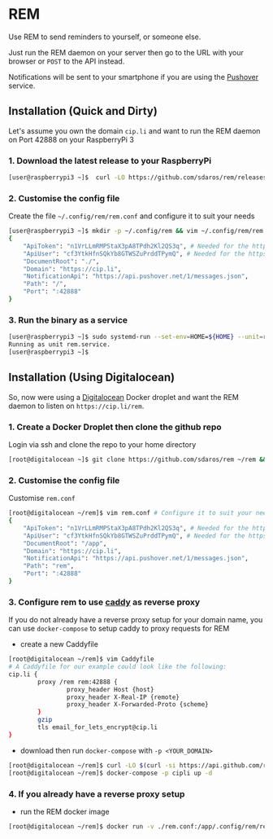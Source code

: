 # REM

Use REM to send reminders to yourself, or someone else.

Just run the REM daemon on your server then go to the URL with your browser or `POST` to the API instead.

Notifications will be sent to your smartphone if you are using the [Pushover](http://pushover.net) service.

## Installation (Quick and Dirty)

Let's assume you own the domain `cip.li` and want to run the REM daemon on Port 42888 on your RaspberryPi 3

### 1. Download the latest release to your RaspberryPi

```bash
[user@raspberrypi3 ~]$  curl -LO https://github.com/sdaros/rem/releases/download/v0.6.0/rem-Linux-armv7l && chmod +x rem-Linux-armv7l
```

### 2. Customise the config file

Create the file `~/.config/rem/rem.conf` and configure it to suit your needs
```bash
[user@raspberrypi3 ~]$ mkdir -p ~/.config/rem && vim ~/.config/rem/rem.conf
{
	"ApiToken": "n1VrLLmRMPStaX3pA8TPdh2Kl2QS3q", # Needed for the https://pushover.net Notification Service
	"ApiUser": "cf3YtkHfnSQkYb8GTWSZuPrddTPymQ", # Needed for the https://pushover.net Notification Service
	"DocumentRoot": "./",
	"Domain": "https://cip.li",
	"NotificationApi": "https://api.pushover.net/1/messages.json",
	"Path": "/",
	"Port": ":42888"
}
```

### 3. Run the binary as a service

```bash
[user@raspberrypi3 ~]$ sudo systemd-run --set-env=HOME=${HOME} --unit=rem rem-Linux-armv7l
Running as unit rem.service.
[user@raspberrypi3 ~]$
```

## Installation (Using Digitalocean)

So, now were using a [Digitalocean](https://digitalocean.com) Docker droplet and want the REM daemon to listen on `https://cip.li/rem`.

### 1. Create a Docker Droplet then clone the github repo

Login via ssh and clone the repo to your home directory

```bash
[root@digitalocean ~]$ git clone https://github.com/sdaros/rem ~/rem && cd ~/rem
```

### 2. Customise the config file

Customise `rem.conf`

```bash
[root@digitalocean ~/rem]$ vim rem.conf # Configure it to suit your needs
{
	"ApiToken": "n1VrLLmRMPStaX3pA8TPdh2Kl2QS3q", # Needed for the https://pushover.net Notification Service
	"ApiUser": "cf3YtkHfnSQkYb8GTWSZuPrddTPymQ", # Needed for the https://pushover.net Notification Service
	"DocumentRoot": "/app",
	"Domain": "https://cip.li",
	"NotificationApi": "https://api.pushover.net/1/messages.json",
	"Path": "rem",
	"Port": ":42888"
}
```

### 3. Configure rem to use [caddy](https://caddyserver.com) as reverse proxy

If you do not already have a reverse proxy setup for your domain name, you can use `docker-compose` to setup caddy to proxy requests for REM

- create a new Caddyfile

```bash
[root@digitalocean ~/rem]$ vim Caddyfile
# A Caddyfile for our example could look like the following:
cip.li {
        proxy /rem rem:42888 {
                proxy_header Host {host}
                proxy_header X-Real-IP {remote}
                proxy_header X-Forwarded-Proto {scheme}
        }
        gzip
        tls email_for_lets_encrypt@cip.li
}
```
- download then run `docker-compose` with `-p <YOUR_DOMAIN>`

```bash
[root@digitalocean ~/rem]$ curl -LO $(curl -si https://api.github.com/repos/docker/compose/releases/latest | grep -oP 'http[^"]+'"`uname -s`"-"`uname -m`") > /usr/local/bin/docker-compose && chmod +x /usr/local/bin/docker-compose
[root@digitalocean ~/rem]$ docker-compose -p cipli up -d
```

### 4. If you already have a reverse proxy setup

- run the REM docker image

```bash
[root@digitalocean ~/rem]$ docker run -v ./rem.conf:/app/.config/rem/rem.conf -d -p 42888:42888 --name rem sdaros/rem
```
